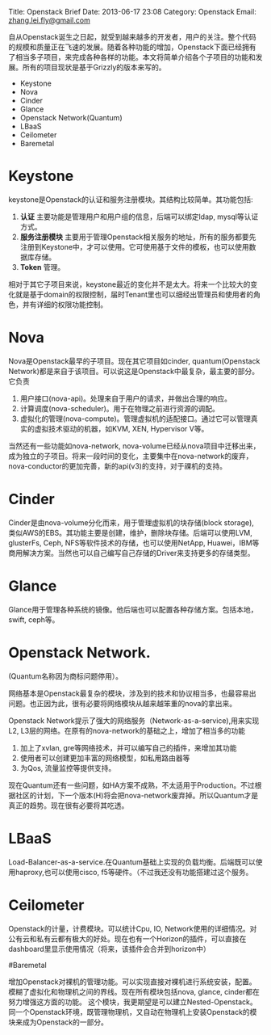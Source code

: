 Title: Openstack Brief
Date: 2013-06-17 23:08
Category: Openstack
Email: zhang.lei.fly@gmail.com


自从Openstack诞生之日起，就受到越来越多的开发者，用户的关注。整个代码的规模和质量正在飞速的发展。随着各种功能的增加，Openstack下面已经拥有了相当多子项目，来完成各种各样的功能。本文将简单介绍各个子项目的功能和发展。所有的项目现状是基于Grizzly的版本来写的。

* Keystone
* Nova
* Cinder
* Glance
* Openstack Network(Quantum)
* LBaaS
* Ceilometer
* Baremetal

# Keystone

keystone是Openstack的认证和服务注册模块。其结构比较简单。其功能包括:

1. **认证** 主要功能是管理用户和用户组的信息，后端可以绑定ldap, mysql等认证方式。
2. __服务注册模块__ 主要用于管理Openstack相关服务的地址，所有的服务都要先注册到Keystone中，才可以使用。它可使用基于文件的模板，也可以使用数据库存储。
3.  __Token__ 管理。

相对于其它子项目来说，keystone最近的变化并不是太大。将来一个比较大的变化就是基于domain的权限控制，届时Tenant里也可以细经出管理员和使用者的角色，并有详细的权限功能控制。

# Nova

Nova是Openstack最早的子项目。现在其它项目如cinder, quantum(Openstack Network)都是来自于该项目。可以说这是Openstack中最复杂，最主要的部分。它负责

1. 用户接口(nova-api)。处理来自于用户的请求，并做出合理的响应。
2. 计算调度(nova-scheduler)。用于在物理之前进行资源的调配。
3. 虚拟化的管理(nova-compute)。管理虚拟机的适配接口。通过它可以管理真实的虚拟技术驱动的机器，如KVM, XEN, Hypervisor V等。

当然还有一些功能如nova-network, nova-volume已经从nova项目中迁移出来，成为独立的子项目。将来一段时间的变化，主要集中在nova-network的废弃，nova-conductor的更加完善，新的api(v3)的支持，对于祼机的支持。

# Cinder

Cinder是由nova-volume分化而来，用于管理虚拟机的块存储(block storage), 类似AWS的EBS。其功能主要是创建，维护，删除块存储。后端可以使用LVM, glusterFs, Ceph, NFS等软件技术的存储，也可以使用NetApp, Huawei，IBM等商用解决方案。当然也可以自己编写自己存储的Driver来支持更多的存储类型。

# Glance

Glance用于管理各种系统的镜像。他后端也可以配置各种存储方案。包括本地，swift, ceph等。

# Openstack Network.

(Quantum名称因为商标问题停用）。

网络基本是Openstack最复杂的模块，涉及到的技术和协议相当多，也最容易出问题。也正因为此，很有必要将网络模块从越来越笨重的nova的拿出来。

Openstack Network提示了强大的网络服务（Network-as-a-service),用来实现L2, L3层的网络。在原有的nova-network的基础之上，增加了相当多的功能

1. 加上了xvlan, gre等网络技术，并可以编写自己的插件，来增加其功能
2. 使用者可以创建更加丰富的网络模型，如私用路由器等
3. 为Qos, 流量监控等提供支持。

现在Quantum还有一些问题，如HA方案不成熟，不太适用于Production。不过根据社区的计划，下一个版本(H)将会把nova-network废弃掉。所以Quantum才是真正的趋势。现在很有必要将其吃透。

# LBaaS

Load-Balancer-as-a-service.在Quantum基础上实现的负载均衡。后端既可以使用haproxy,也可以使用cisco, f5等硬件。（不过我还没有功能搭建过这个服务。

# Ceilometer

Openstack的计量，计费模块。可以统计Cpu, IO, Network使用的详细情况。对公有云和私有云都有极大的好处。现在也有一个Horizon的插件，可以直接在dashboard里显示使用情况（将来，该插件会合并到horizon中）

#Baremetal

增加Openstack对裸机的管理功能。可以实现直接对裸机进行系统安装，配置。模糊了虚拟化和物理机之间的界线。现在所有模块包括nova, glance, cinder都在努力增强这方面的功能。
这个模块，我更期望是可以建立Nested-Openstack。同一个Openstack环境，既管理物理机，又自动在物理机上安装Openstack的模块来成为Openstack的一部分。
